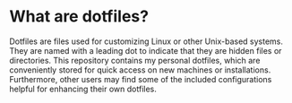 # What are dotfiles?

Dotfiles are files used for customizing Linux or other Unix-based systems. They are named with a leading dot to indicate that they are hidden files or directories. This repository contains my personal dotfiles, which are conveniently stored for quick access on new machines or 
installations. Furthermore, other users may find some of the included configurations helpful for enhancing their own dotfiles.

